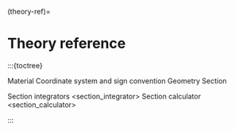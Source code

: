 (theory-ref)=
# Theory reference

:::{toctree}

Material <material>
Coordinate system and sign convention <crs>
Geometry <geometry>
Section <section>
Section integrators <section_integrator>
Section calculator <section_calculator>

:::
